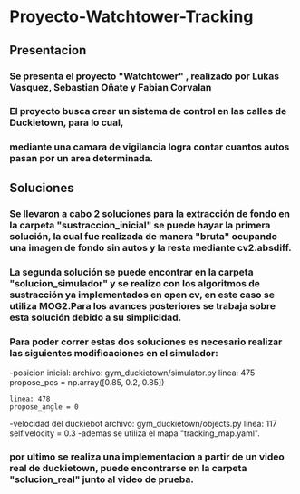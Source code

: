 # Proyecto-Watchtower-Tracking
## Presentacion

### Se presenta el proyecto "Watchtower" , realizado por Lukas Vasquez, Sebastian Oñate y Fabian Corvalan
### El proyecto busca crear un sistema de control en las calles de Duckietown, para lo cual, 
### mediante una camara de vigilancia logra contar cuantos autos pasan por un area determinada. 

## Soluciones 
### Se llevaron a cabo 2 soluciones para la extracción de fondo en la carpeta "sustraccion_inicial" se puede hayar la primera solución, la cual fue realizada de manera "bruta" ocupando una imagen de fondo  sin autos y la resta  mediante cv2.absdiff.
### La segunda solución se puede encontrar en la carpeta "solucion_simulador" y se realizo con los algoritmos de sustracción ya implementados en open cv, en este caso se utiliza MOG2.Para los avances posteriores se trabaja sobre esta solución debido a su simplicidad.
### Para poder correr estas dos soluciones es necesario realizar las siguientes modificaciones en el simulador:
-posicion inicial:
	archivo: gym_duckietown/simulator.py
	linea: 475
	propose_pos = np.array([0.85, 0.2, 0.85])

	linea: 478
	propose_angle = 0

-velocidad del duckiebot
	archivo: gym_duckietown/objects.py
	linea: 117
	self.velocity = 0.3
-ademas se utiliza el mapa "tracking_map.yaml".
### por ultimo se realiza una implementacion a partir de un video real de duckietown, puede encontrarse en la carpeta "solucion_real" junto al video de prueba.